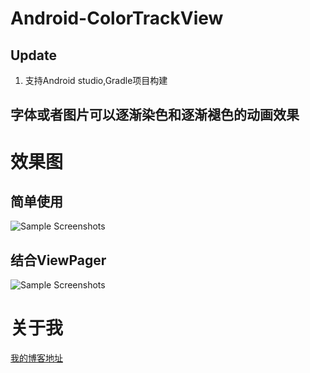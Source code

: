 # Android-ColorTrackView
## Update

 1. 支持Android studio,Gradle项目构建 

字体或者图片可以逐渐染色和逐渐褪色的动画效果
---
# 效果图

## 简单使用
![Sample Screenshots][1]
## 结合ViewPager
![Sample Screenshots][2]

# 关于我
[我的博客地址][3]

[1]: https://github.com/hongyangAndroid/ColorTrackView/blob/master/sample_ColorTrackeView/changecolorTv.gif
[2]: https://github.com/hongyangAndroid/ColorTrackView/blob/master/sample_ColorTrackeView/changecolortvdemo.gif
[3]: http://blog.csdn.net/lmj623565791